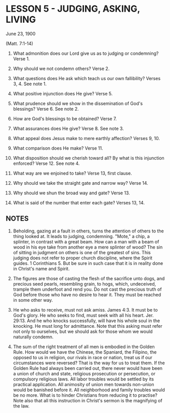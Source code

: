 # LESSON 5 - JUDGING, ASKING, LIVING
June 23, 1900

(Matt. 7:1-14)

1. What admonition does our Lord give us as to judging or condemning? Verse 1.

2. Why should we not condemn others? Verse 2.

3. What questions does He ask which teach us our own fallibility? Verses 3, 4. See note 1.

4. What positive injunction does He give? Verse 5.

5. What prudence should we show in the dissemination of God's blessings? Verse 6. See note 2.

6. How are God's blessings to be obtained? Verse 7.

7. What assurances does He give? Verse 8. See note 3.

8. What appeal does Jesus make to mere earthly affection? Verses 9, 10.

9. What comparison does He make? Verse 11.

10. What disposition should we cherish toward all? By what is this injunction enforced? Verse 12. See note 4.

11. What way are we enjoined to take? Verse 13, first clause.

12. Why should we take the straight gate and narrow way? Verse 14.

13. Why should we shun the broad way and gate? Verse 13.

14. What is said of the number that enter each gate? Verses 13, 14.

## NOTES

1. Beholding, gazing at a fault in others, turns the attention of others to the thing looked at. It leads to judging, condemning. "Mote," a chip, a splinter, in contrast with a great beam. How can a man with a beam of wood in his eye take from another eye a mere splinter of wood? The sin of sitting in judgment on others is one of the greatest of sins. This judging does not refer to proper church discipline, where the Spirit guides. 1 Corinthians 5. But be sure in such case that it is in reality done in Christ's name and Spirit.

2. The figures are those of casting the flesh of the sacrifice unto dogs, and precious seed pearls, resembling grain, to hogs, which, undeceived, trample them underfoot and rend you. Do not cast the precious truth of God before those who have no desire to hear it. They must be reached in some other way.

3. He who asks to receive, must not ask amiss. James 4:3. It must be to God's glory. He who seeks to find, must seek with all his heart. Jer. 29:13. And he who knocks successfully, will have his whole soul in the knocking. He must long for admittance. Note that this asking must refer not only to ourselves, but we should ask for those whom we would naturally condemn.

4. The sum of the right treatment of all men is embodied in the Golden Rule. How would we have the Chinese, the Spaniard, the Filipino, the opposed to us in religion, our rivals in race or nation, treat us if our circumstances were reversed? That is the way for us to treat them. If the Golden Rule had always been carried out, there never would have been a union of church and state, religious prosecution or persecution, or compulsory religious laws. All labor troubles would be settled by its practical application. All animosity of union men towards non-union would be banished before it. All neighborhood and family troubles would be no more. What is to hinder Christians from reducing it to practise? Note also that all this instruction in Christ's sermon is the magnifying of the law.
